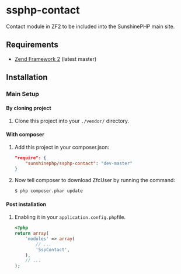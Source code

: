 ssphp-contact
=============

Contact module in ZF2 to be included into the SunshinePHP main site.

Requirements
------------

* [Zend Framework 2](https://github.com/zendframework/zf2) (latest master)

Installation
------------

### Main Setup

#### By cloning project

1. Clone this project into your `./vendor/` directory.

#### With composer

1. Add this project in your composer.json:

    ```json
    "require": {
        "sunshinephp/ssphp-contact": "dev-master"
    }
    ```

2. Now tell composer to download ZfcUser by running the command:

    ```bash
    $ php composer.phar update
    ```

#### Post installation

1. Enabling it in your `application.config.php`file.

    ```php
    <?php
    return array(
        'modules' => array(
            // ...
            'SspContact',
        ),
        // ...
    );
    ```